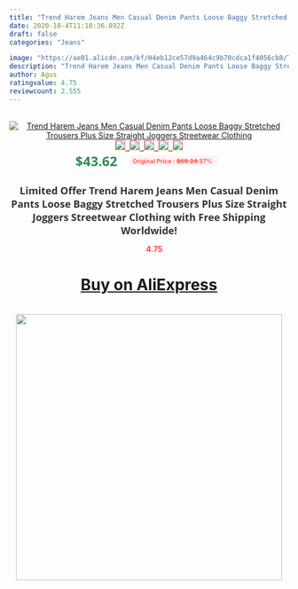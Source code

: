 ```yaml
---
title: "Trend Harem Jeans Men Casual Denim Pants Loose Baggy Stretched Trousers Plus Size Straight Joggers Streetwear Clothing"
date: 2020-10-4T11:10:36.892Z
draft: false
categories: "Jeans"

image: "https://ae01.alicdn.com/kf/H4eb12ce57d9a464c9b70cdca1f4056cb8/Trend-Harem-Jeans-Men-Casual-Denim-Pants-Loose-Baggy-Stretched-Trousers-Plus-Size-Straight-Joggers-Streetwear.jpg"
description: "Trend Harem Jeans Men Casual Denim Pants Loose Baggy Stretched Trousers Plus Size Straight Joggers Streetwear Clothing"
author: Agus
ratingvalue: 4.75
reviewcount: 2.555
---
```

<br>
<div style="text-align: center;">
<a href="https://s.click.aliexpress.com/e/_A2F3Jn" target="_blank" rel="nofollow noopener noreferrer"><img alt="Trend Harem Jeans Men Casual Denim Pants Loose Baggy Stretched Trousers Plus Size Straight Joggers Streetwear Clothing" class="magnifier-image" src="https://ae01.alicdn.com/kf/H4eb12ce57d9a464c9b70cdca1f4056cb8/Trend-Harem-Jeans-Men-Casual-Denim-Pants-Loose-Baggy-Stretched-Trousers-Plus-Size-Straight-Joggers-Streetwear.jpg_640x640.jpg">
<br>
<img style="border:1px solid salmon" src="https://ae01.alicdn.com/kf/H4eb12ce57d9a464c9b70cdca1f4056cb8/Trend-Harem-Jeans-Men-Casual-Denim-Pants-Loose-Baggy-Stretched-Trousers-Plus-Size-Straight-Joggers-Streetwear.jpg_120x120.jpg">&nbsp;&nbsp;<img style="border:1px solid salmon" src="https://ae01.alicdn.com/kf/H0034c3605928489faf15dc0a066e734bM/Trend-Harem-Jeans-Men-Casual-Denim-Pants-Loose-Baggy-Stretched-Trousers-Plus-Size-Straight-Joggers-Streetwear.jpg_120x120.jpg">&nbsp;&nbsp;<img style="border:1px solid salmon" src="https://ae01.alicdn.com/kf/H70dc3c3ba50745e086ee886508ec31a7v/Trend-Harem-Jeans-Men-Casual-Denim-Pants-Loose-Baggy-Stretched-Trousers-Plus-Size-Straight-Joggers-Streetwear.jpg_120x120.jpg">&nbsp;&nbsp;<img style="border:1px solid salmon" src="https://ae01.alicdn.com/kf/H527756b95d3340ffb0f72163c0c41034O/Trend-Harem-Jeans-Men-Casual-Denim-Pants-Loose-Baggy-Stretched-Trousers-Plus-Size-Straight-Joggers-Streetwear.jpg_120x120.jpg">&nbsp;&nbsp;<img style="border:1px solid salmon" src="https://ae01.alicdn.com/kf/Hb587bffdfd9e4a52a9fc63fd34c2ab7aQ/Trend-Harem-Jeans-Men-Casual-Denim-Pants-Loose-Baggy-Stretched-Trousers-Plus-Size-Straight-Joggers-Streetwear.jpg_120x120.jpg"></a></div><br0>
<div style="text-align: center;"><span style="background-color: white; border: 0px; box-sizing: border-box; color: seagreen; display: inline-block; font-family: &quot;open sans&quot; , &quot;arial&quot; , &quot;helvetica&quot; , sans-serif , &quot;heiti&quot;; font-size: 24px; font-stretch: inherit; font-weight: 700; line-height: inherit; margin: 0px 10px 0px 0px; padding: 0px; vertical-align: middle;">$43.62 </span>
<span style="background: rgb(255 , 241 , 241); border-radius: 3px; border: 0px; box-sizing: border-box; color: #ff4747; display: inline-block; font-family: inherit; font-size: 12px; font-stretch: inherit; font-style: inherit; font-variant: inherit; font-weight: 600; line-height: inherit; margin: 0px; padding: 2px 5px; transform: scale(0.9); vertical-align: middle;">Original Price : <b style="text-decoration: line-through;">$69.24 </b> 37%&nbsp;&nbsp;</span></div>
<h1 style="color: #333333; display: inline-block; font-family: &quot;open sans&quot; , &quot;arial&quot; , &quot;helvetica&quot; , sans-serif , &quot;heiti&quot;; font-size: 18px; font-stretch: inherit; font-weight: 700; text-align: center;">Limited Offer Trend Harem Jeans Men Casual Denim Pants Loose Baggy Stretched Trousers Plus Size Straight Joggers Streetwear Clothing with Free Shipping Worldwide!</h1>
<div style="color: #ff4747; text-align: center;">
<img src="https://4.bp.blogspot.com/-M0ZcTcb-5uY/XleCXlxnR4I/AAAAAAAAAEc/OrjgMkXV1oMQFaCRZj5HQwOCBcu3w1FegCPcBGAYYCw/s1600/star.png" style="height: 15px;">&nbsp;<b>4.75</b></div>
<div class="button_cont" align="center"><a class="buynow_a" href="https://s.click.aliexpress.com/e/_A2F3Jn" target="_blank" rel="nofollow noopener noreferrer"><H1>Buy on AliExpress</H1></a></div><br>
<div class="separator" style="clear: both; text-align: center;">
<img src="https://lh3.googleusercontent.com/-pTy5HemUv9M/XlePHvY0dAI/AAAAAAAAAE4/0nX5iRUoIWY8eMW9Dpxeirr157OZliDIgCLcBGAsYHQ/s1600/badge.gif" width="480">
</div>
